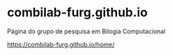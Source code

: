 # combilab-furg.github.io
Página do grupo de pesquisa em Bilogia Computacional

https://combilab-furg.github.io/home/